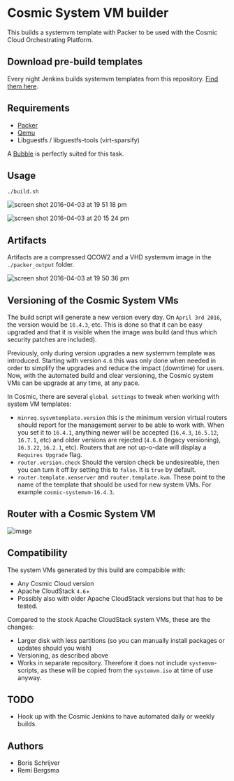 # Cosmic System VM builder
This builds a systemvm template with Packer to be used with the Cosmic Cloud Orchestrating Platform.

## Download pre-build templates
Every night Jenkins builds systemvm templates from this repository. [Find them here](https://beta-jenkins.mcc.schubergphilis.com/job/cosmic-systemvm/job/packer-build/).

## Requirements
- [Packer](http://packer.io)
- [Qemu](http://wiki.qemu.org/Main_Page)
- Libguestfs / libguestfs-tools (virt-sparsify)

A [Bubble](https://github.com/MissionCriticalCloud/bubble-blueprint) is perfectly suited for this task.

## Usage
`./build.sh`

![screen shot 2016-04-03 at 19 51 18 pm](https://cloud.githubusercontent.com/assets/1630096/14233892/95dfcde2-f9d5-11e5-8619-72055519a657.png)

![screen shot 2016-04-03 at 20 15 24 pm](https://cloud.githubusercontent.com/assets/1630096/14234036/e0621bc4-f9d8-11e5-9a2e-dbde2ec233b9.png)

## Artifacts
Artifacts are a compressed QCOW2 and a VHD systemvm image in the `./packer_output` folder.

![screen shot 2016-04-03 at 19 50 36 pm](https://cloud.githubusercontent.com/assets/1630096/14233897/bedc461c-f9d5-11e5-80e3-9d5f069efbbf.png)

## Versioning of the Cosmic System VMs
The build script will generate a new version every day. On `April 3rd 2016`, the version would be `16.4.3`, etc. This is done so that it can be easy upgraded and that it is visible when the image was build (and thus which security patches are included).

Previously, only during version upgrades a new systemvm template was introduced. Starting with version `4.6` this was only done when needed in order to simplify the upgrades and reduce the impact (downtime) for users. Now, with the automated build and clear versioning, the Cosmic system VMs can be upgrade at any time, at any pace.

In Cosmic, there are several `global settings` to tweak when working with system VM templates:
- `minreq.sysvmtemplate.version` this is the minimum version virtual routers should report for the management server to be able to work with. When you set it to `16.4.1`, anything newer will be accepted (`16.4.3`, `16.5.12`, `16.7.1`, etc) and older versions are rejected (`4.6.0` (legacy versioning), `16.3.22`, `16.2.1`, etc). Routers that are not up-o-date will display a `Requires Upgrade` flag.
- `router.version.check` Should the version check be undesireable, then you can turn it off by setting this to `false`. It is `true` by default.
- `router.template.xenserver` and `router.template.kvm`. These point to the name of the template that should be used for new system VMs. For example `cosmic-systemvm-16.4.3`.

## Router with a Cosmic System VM
![image](https://cloud.githubusercontent.com/assets/1630096/14233812/06d8512a-f9d3-11e5-93bb-dff8cb490d07.png)

## Compatibility
The system VMs generated by this build are compabible with:
- Any Cosmic Cloud version
- Apache CloudStack `4.6`+
- Possibly also with older Apache CloudStack versions but that has to be tested.

Compared to the stock Apache CloudStack system VMs, these are the changes:
- Larger disk with less partitions (so you can manually install packages or updates should you wish)
- Versioning, as described above
- Works in separate repository. Therefore it does not include `systemvm`-scripts, as these will be copied from the `systemvm.iso` at time of use anyway.

## TODO
- Hook up with the Cosmic Jenkins to have automated daily or weekly builds.

## Authors
- Boris Schrijver
- Remi Bergsma
